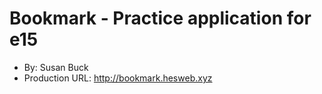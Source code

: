 # Bookmark - Practice application for e15
+ By: Susan Buck
+ Production URL: <http://bookmark.hesweb.xyz>
